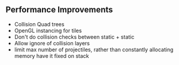## Performance Improvements

* Collision Quad trees
* OpenGL instancing for tiles
* Don't do collision checks between static + static
* Allow ignore of collision layers 
* limit max number of projectiles, rather than constantly allocating memory have it fixed on stack